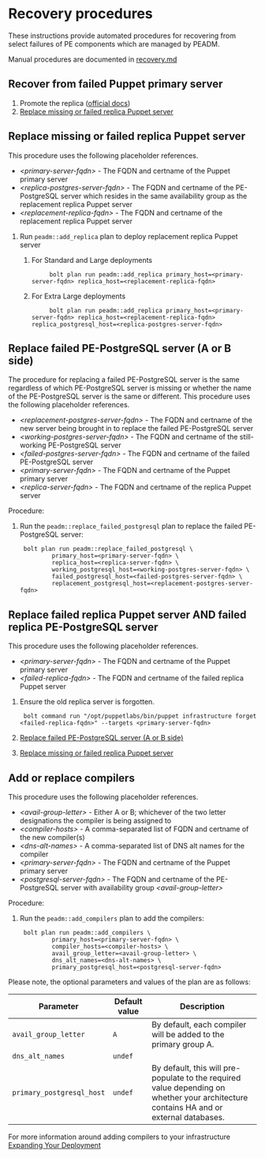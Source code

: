 # Recovery procedures

These instructions provide automated procedures for recovering from select failures of PE components which are managed by PEADM.

Manual procedures are documented in [recovery.md](recovery.md)

## Recover from failed Puppet primary server

1. Promote the replica ([official docs](https://puppet.com/docs/pe/2019.8/dr_configure.html#dr-promote-replica))
2. [Replace missing or failed replica Puppet server](#replace-missing-or-failed-replica-puppet-server)

## Replace missing or failed replica Puppet server

This procedure uses the following placeholder references.

* _\<primary-server-fqdn\>_ - The FQDN and certname of the Puppet primary server
* _\<replica-postgres-server-fqdn\>_ - The FQDN and certname of the PE-PostgreSQL server which resides in the same availability group as the replacement replica Puppet server
* _\<replacement-replica-fqdn\>_ - The FQDN and certname of the replacement replica Puppet server

1. Run `peadm::add_replica` plan to deploy replacement replica Puppet server
    1. For Standard and Large deployments

                bolt plan run peadm::add_replica primary_host=<primary-server-fqdn> replica_host=<replacement-replica-fqdn>

    2. For Extra Large deployments

                bolt plan run peadm::add_replica primary_host=<primary-server-fqdn> replica_host=<replacement-replica-fqdn> replica_postgresql_host=<replica-postgres-server-fqdn>

## Replace failed PE-PostgreSQL server (A or B side)

The procedure for replacing a failed PE-PostgreSQL server is the same regardless of which PE-PostgreSQL server is missing or whether the name of the PE-PostgreSQL server is the same or different. This procedure uses the following placeholder references.

* _\<replacement-postgres-server-fqdn\>_ - The FQDN and certname of the new server being brought in to replace the failed PE-PostgreSQL server
* _\<working-postgres-server-fqdn\>_ - The FQDN and certname of the still-working PE-PostgreSQL server
* _\<failed-postgres-server-fqdn\>_ - The FQDN and certname of the failed PE-PostgreSQL server
* _\<primary-server-fqdn\>_ - The FQDN and certname of the Puppet primary server
* _\<replica-server-fqdn\>_ - The FQDN and certname of the replica Puppet server

Procedure:

1. Run the `peadm::replace_failed_postgresql` plan to replace the failed PE-PostgreSQL server:

        bolt plan run peadm::replace_failed_postgresql \
                primary_host=<primary-server-fqdn> \
                replica_host=<replica-server-fqdn> \
                working_postgresql_host=<working-postgres-server-fqdn> \
                failed_postgresql_host=<failed-postgres-server-fqdn> \
                replacement_postgresql_host=<replacement-postgres-server-fqdn>

## Replace failed replica Puppet server AND failed replica PE-PostgreSQL server

This procedure uses the following placeholder references.

* _\<primary-server-fqdn\>_ - The FQDN and certname of the Puppet primary server
* _\<failed-replica-fqdn\>_ - The FQDN and certname of the failed replica Puppet server

1. Ensure the old replica server is forgotten.

        bolt command run "/opt/puppetlabs/bin/puppet infrastructure forget <failed-replica-fqdn>" --targets <primary-server-fqdn>

2. [Replace failed PE-PostgreSQL server (A or B side)](#replace-failed-pe-postgresql-server-a-or-b-side)
3. [Replace missing or failed replica Puppet server](#replace-missing-or-failed-replica-puppet-server)

## Add or replace compilers

This procedure uses the following placeholder references.

* _\<avail-group-letter\>_ - Either A or B; whichever of the two letter designations the compiler is being assigned to
* _\<compiler-hosts\>_ - A comma-separated list of FQDN and certname of the new compiler(s)
* _\<dns-alt-names\>_ - A comma-separated list of DNS alt names for the compiler
* _\<primary-server-fqdn\>_ - The FQDN and certname of the Puppet primary server
* _\<postgresql-server-fqdn\>_ - The FQDN and certname of the PE-PostgreSQL server with availability group _\<avail-group-letter\>_

Procedure:

1. Run the `peadm::add_compilers` plan to add the compilers:

        bolt plan run peadm::add_compilers \
                primary_host=<primary-server-fqdn> \
                compiler_hosts=<compiler-hosts> \
                avail_group_letter=<avail-group-letter> \
                dns_alt_names=<dns-alt-names> \
                primary_postgresql_host=<postgresql-server-fqdn>

Please note, the optional parameters and values of the plan are as follows:

<!-- table -->

| Parameter                 | Default value | Description                                                                                                                    |
| ------------------------- | ------------- | ------------------------------------------------------------------------------------------------------------------------------ |
| `avail_group_letter`      | `A`           | By default, each compiler will be added to the primary group A.                                                                |
| `dns_alt_names`           | `undef`       |                                                                                                                                |
| `primary_postgresql_host` | `undef`       | By default, this will pre-populate to the required value depending on whether your architecture contains HA and or external databases. |

For more information around adding compilers to your infrastructure [Expanding Your Deployment](expanding.md#adding-compilers-with-peadmadd_compiler)
